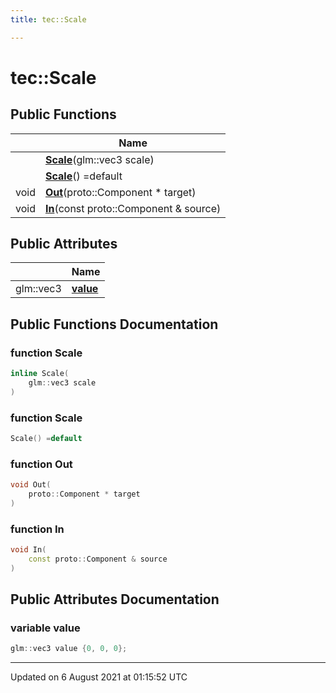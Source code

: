 ```yaml
---
title: tec::Scale

---
```


# tec::Scale





## Public Functions

|                | Name           |
| -------------- | -------------- |
| | **[Scale](/engine/Classes/structtec_1_1_scale/#function-scale)**(glm::vec3 scale) |
| | **[Scale](/engine/Classes/structtec_1_1_scale/#function-scale)**() =default |
| void | **[Out](/engine/Classes/structtec_1_1_scale/#function-out)**(proto::Component * target) |
| void | **[In](/engine/Classes/structtec_1_1_scale/#function-in)**(const proto::Component & source) |

## Public Attributes

|                | Name           |
| -------------- | -------------- |
| glm::vec3 | **[value](/engine/Classes/structtec_1_1_scale/#variable-value)**  |

## Public Functions Documentation

### function Scale

```cpp
inline Scale(
    glm::vec3 scale
)
```


### function Scale

```cpp
Scale() =default
```


### function Out

```cpp
void Out(
    proto::Component * target
)
```


### function In

```cpp
void In(
    const proto::Component & source
)
```


## Public Attributes Documentation

### variable value

```cpp
glm::vec3 value {0, 0, 0};
```


-------------------------------

Updated on  6 August 2021 at 01:15:52 UTC